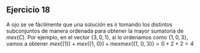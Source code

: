 ## Ejercicio 18

A ojo se ve fácilmente que una solución es ir tomando los distintos subconjuntos de manera ordenada para obtener la mayor sumatoria de $mex(C)$. Por ejemplo, en el vector $\{3, 0, 1\}$, si lo ordenamos como $\{1, 0, 3\}$, vamos a obtener $mex($\{1\}$) + mex($\{1, 0\}$) + mexmex($\{1, 0, 3\}$) = 0 + 2+ 2 = 4$